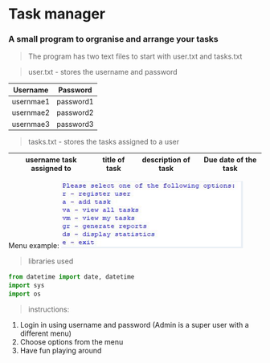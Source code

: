 # Task manager

### A small program to orgranise and arrange your tasks

> The program has two text files to start with user.txt and tasks.txt

> user.txt - stores the username and password

| Username      | Password             |
| ------------- |:-------------:       |
| usernmae1     | password1            |
| usernmae2     | password2            |
| usernmae3     | password3            |

> tasks.txt - stores the tasks assigned to a user

| username task assigned to      | title of task             | description of task             | Due date of the task            |
| -------------                  | :-------------:            | :-------------:                 | :-------------:                 |

Menu example:
![menu example][logo]

[logo]: menu_sample.png "menu sample"

>libraries used

```python
from datetime import date, datetime
import sys
import os
```

> instructions:

1. Login in using username and password (Admin is a super user with a different menu)
2. Choose options from the menu
3. Have fun playing around
